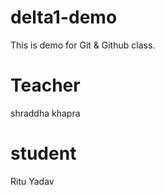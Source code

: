 # delta1-demo
This is demo for Git & Github class.
# Teacher 
shraddha khapra
# student 
Ritu Yadav
